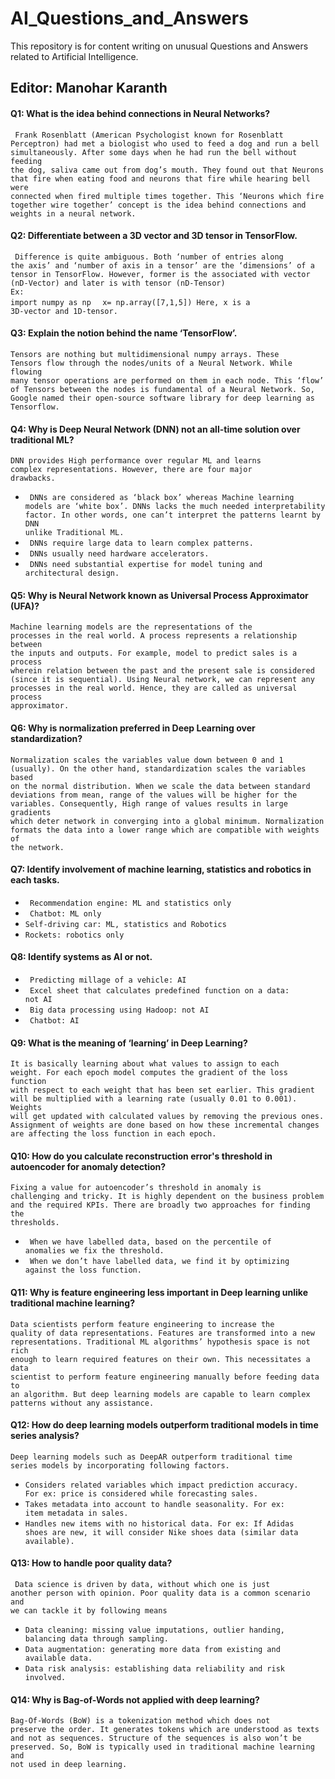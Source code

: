 # AI_Questions_and_Answers
This repository is for content writing on unusual Questions and Answers related to Artificial Intelligence.<br/>
## Editor: Manohar Karanth


#### Q1: What is the idea behind connections in Neural Networks?
<code> Frank Rosenblatt (American Psychologist known for Rosenblatt Perceptron) had met a biologist who used to feed a dog and run a bell simultaneously. After some days when he had run the bell without feeding the dog, saliva came out from dog’s mouth. They found out that Neurons that fire when eating food and neurons that fire while hearing bell were connected when fired multiple times together. This ‘Neurons which fire together wire together’ concept is the idea behind connections and weights in a neural network.</code>
#### Q2: Differentiate between a 3D vector and 3D tensor in TensorFlow.
<code> Difference is quite ambiguous. Both ‘number of entries along the axis’ and ‘number of axis in a tensor’ are the ‘dimensions’ of a tensor in TensorFlow. However, former is the associated with vector (nD-Vector) and later is with tensor (nD-Tensor) </code> 
</br><code>Ex:  import numpy as np </code>
<code>     x= np.array([7,1,5]) 
           Here, x is a 3D-vector and 1D-tensor. </code>
#### Q3: Explain the notion behind the name ‘TensorFlow’.
<code>Tensors are nothing but multidimensional numpy arrays. These Tensors flow through the nodes/units of a Neural Network. While flowing many tensor operations are performed on them in each node. This ‘flow’ of Tensors between the nodes is fundamental of a Neural Network. So, Google named their open-source software library for deep learning as Tensorflow.</code>
#### Q4: Why is Deep Neural Network (DNN) not an all-time solution over traditional ML?
<code>DNN provides High performance over regular ML and learns complex representations. However, there are four major drawbacks.</code>
- <code> DNNs are considered as ‘black box’ whereas Machine learning models are ‘white box’. DNNs lacks the much needed interpretability factor. In other words, one can’t interpret the patterns learnt by DNN unlike Traditional ML.</code>
- <code> DNNs require large data to learn complex patterns. </code>
- <code> DNNs usually need hardware accelerators. </code>
- <code> DNNs need substantial expertise for model tuning and architectural design.</code>
#### Q5: Why is Neural Network known as Universal Process Approximator (UFA)?
<code>Machine learning models are the representations of the processes in the real world. A process represents a relationship between the inputs and outputs. For example, model to predict sales is a process wherein relation between the past and the present sale is considered (since it is sequential). Using Neural network, we can represent any processes in the real world. Hence, they are called as universal process approximator.
</code>
#### Q6: Why is normalization preferred in Deep Learning over standardization?
<code>Normalization scales the variables value down between 0 and 1 (usually). On the other hand, standardization scales the variables based on the normal distribution. When we scale the data between standard deviations from mean, range of the values will be higher for the variables. Consequently, High range of values results in large gradients which deter network in converging into a global minimum. Normalization formats the data into a lower range which are compatible with weights of the network. </code>
#### Q7: Identify involvement of machine learning, statistics and robotics in each tasks.
- <code> Recommendation engine: ML and statistics only  </code>
- <code> Chatbot: ML only  </code>
- <code>Self-driving car: ML, statistics and Robotics  </code>
- <code>Rockets: robotics only  </code> 
#### Q8: Identify systems as AI or not.
- <code> Predicting millage of a vehicle: AI </code>
- <code> Excel sheet that calculates predefined function on a data: not AI </code>
- <code> Big data processing using Hadoop: not AI </code>
- <code> Chatbot: AI </code>
#### Q9: What is the meaning of ‘learning’ in Deep Learning?
<code>It is basically learning about what values to assign to each weight. For each epoch model computes the gradient of the loss function with respect to each weight that has been set earlier. This gradient will be multiplied with a learning rate (usually 0.01 to 0.001).  Weights will get updated  with calculated values by removing the previous ones. Assignment of weights are done based on how these incremental changes are affecting the loss function in each epoch.</code>
#### Q10: How do you calculate reconstruction error's threshold in autoencoder for anomaly detection?
<code>Fixing a value for autoencoder’s threshold in anomaly is challenging and tricky. It is highly dependent on the business problem and the required KPIs. There are broadly two approaches for finding the thresholds. </code>
- <code> When we have labelled data, based on the percentile of anomalies we fix the threshold. </code>
- <code> When we don’t have labelled data, we find it by optimizing against the loss function. </code>
#### Q11: Why is feature engineering less important in Deep learning unlike traditional machine learning?
<code>Data scientists perform feature engineering to increase the quality of data representations. Features are transformed into a new representations. Traditional ML algorithms’ hypothesis space is not rich enough to learn required features on their own. This necessitates a data scientist to perform feature engineering manually before feeding data to an algorithm. But deep learning models are capable to learn complex patterns without any assistance.</code>
#### Q12: How do deep learning models outperform traditional models in time series analysis?
<code>Deep learning models such as DeepAR outperform traditional time series models by incorporating following factors.</code>
- <code>Considers related variables which impact prediction accuracy. For ex: price is considered while forecasting sales. </code>
- <code>Takes metadata into account to handle seasonality. For ex: item metadata in sales.</code>
- <code>Handles new items with no historical data. For ex: If Adidas shoes are new, it will consider Nike shoes data (similar data available). </code>
#### Q13: How to handle poor quality data?
<code> Data science is driven by data, without which one is just another person with opinion. Poor quality data is a common scenario and we can tackle it by following means</code>
- <code>Data cleaning: missing value imputations, outlier handing, balancing data through sampling. </code>
- <code>Data augmentation: generating more data from existing and available data. </code>
- <code>Data risk analysis: establishing data reliability and risk involved. </code> 
#### Q14: Why is Bag-of-Words not applied with deep learning?
<code>Bag-Of-Words (BoW) is a tokenization method which does not preserve the order. It generates tokens which are understood as texts and not as sequences. Structure of the sequences is also won’t be preserved. So, BoW is typically used in traditional machine learning and not used in deep learning.</code>
